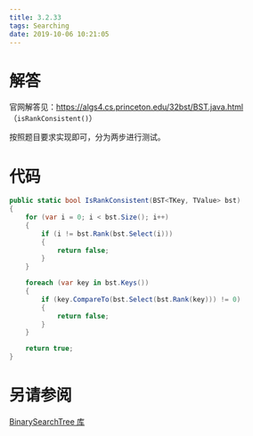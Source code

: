 ```yaml
---
title: 3.2.33
tags: Searching
date: 2019-10-06 10:21:05
---
```


# 解答

官网解答见：https://algs4.cs.princeton.edu/32bst/BST.java.html （`isRankConsistent()`）

按照题目要求实现即可，分为两步进行测试。

# 代码

```csharp
public static bool IsRankConsistent(BST<TKey, TValue> bst)
{
    for (var i = 0; i < bst.Size(); i++)
    {
        if (i != bst.Rank(bst.Select(i)))
        {
            return false;
        }
    }

    foreach (var key in bst.Keys())
    {
        if (key.CompareTo(bst.Select(bst.Rank(key))) != 0)
        {
            return false;
        }
    }

    return true;
}
```

# 另请参阅

[BinarySearchTree 库](https://alg4.ikesnowy.com/docs/api/BinarySearchTree.html)